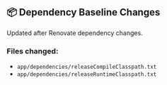 ## 📦 Dependency Baseline Changes

Updated after Renovate dependency changes.

### Files changed:
- `app/dependencies/releaseCompileClasspath.txt`
- `app/dependencies/releaseRuntimeClasspath.txt`

